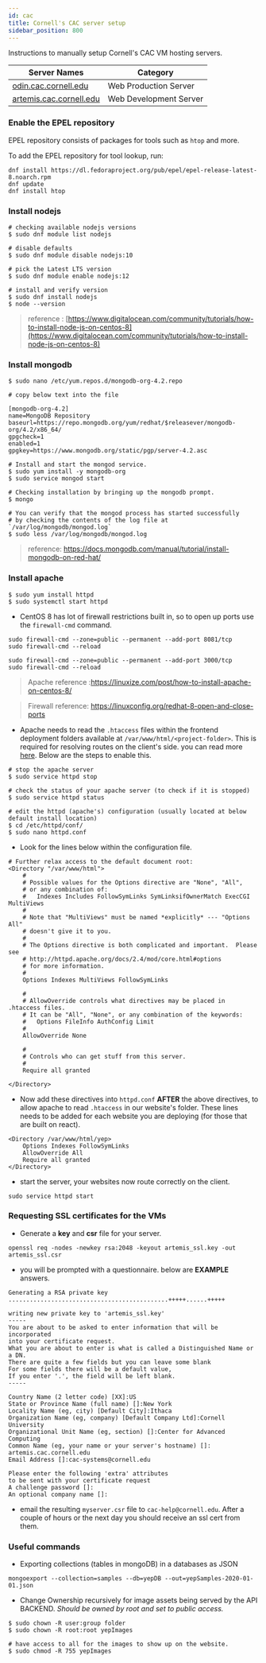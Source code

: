 ```yaml
---
id: cac
title: Cornell's CAC server setup
sidebar_position: 800
---
```


Instructions to manually setup Cornell's CAC VM hosting servers.

|Server Names| Category|
|----|----|
|[odin.cac.cornell.edu](http://odin.cac.cornell.edu/) | Web Production Server |
|[artemis.cac.cornell.edu](http://artemis.cac.cornell.edu/)| Web Development Server |

### Enable the EPEL repository

EPEL repository consists of packages for tools such as `htop` and more.

To add the EPEL repository for tool lookup, run:

```
dnf install https://dl.fedoraproject.org/pub/epel/epel-release-latest-8.noarch.rpm
dnf update
dnf install htop
```

### Install nodejs

```
# checking available nodejs versions
$ sudo dnf module list nodejs

# disable defaults
$ sudo dnf module disable nodejs:10

# pick the Latest LTS version
$ sudo dnf module enable nodejs:12

# install and verify version
$ sudo dnf install nodejs
$ node --version
```

> reference : [https://www.digitalocean.com/community/tutorials/how-to-install-node-js-on-centos-8](https://www.digitalocean.com/community/tutorials/how-to-install-node-js-on-centos-8)

### Install mongodb

```
$ sudo nano /etc/yum.repos.d/mongodb-org-4.2.repo

# copy below text into the file

[mongodb-org-4.2]
name=MongoDB Repository
baseurl=https://repo.mongodb.org/yum/redhat/$releasever/mongodb-org/4.2/x86_64/
gpgcheck=1
enabled=1
gpgkey=https://www.mongodb.org/static/pgp/server-4.2.asc

```

```
# Install and start the mongod service.
$ sudo yum install -y mongodb-org
$ sudo service mongod start

# Checking installation by bringing up the mongodb prompt.
$ mongo

# You can verify that the mongod process has started successfully
# by checking the contents of the log file at `/var/log/mongodb/mongod.log`
$ sudo less /var/log/mongodb/mongod.log

```

> reference: [https://docs.mongodb.com/manual/tutorial/install-mongodb-on-red-hat/
](https://docs.mongodb.com/manual/tutorial/install-mongodb-on-red-hat/
)

### Install apache


```
$ sudo yum install httpd
$ sudo systemctl start httpd

```

- CentOS 8 has lot of firewall restrictions built in, so to open up ports use the `firewall-cmd` command.


```
sudo firewall-cmd --zone=public --permanent --add-port 8081/tcp
sudo firewall-cmd --reload

sudo firewall-cmd --zone=public --permanent --add-port 3000/tcp
sudo firewall-cmd --reload
```

> Apache reference :[https://linuxize.com/post/how-to-install-apache-on-centos-8/
](https://linuxize.com/post/how-to-install-apache-on-centos-8/
)

> Firewall reference: [https://linuxconfig.org/redhat-8-open-and-close-ports
](https://linuxconfig.org/redhat-8-open-and-close-ports
)

- Apache needs to read the `.htaccess` files within the frontend deployment folders available at `/var/www/html/<project-folder>`.
This is required for resolving routes on the client's side. you can read more [here](https://create-react-app.dev/docs/deployment/#serving-apps-with-client-side-routing). Below are the steps to enable this.

```
# stop the apache server
$ sudo service httpd stop

# check the status of your apache server (to check if it is stopped)
$ sudo service httpd status

# edit the httpd (apache's) configuration (usually located at below default install location)
$ cd /etc/httpd/conf/
$ sudo nano httpd.conf
```

- Look for the lines below within the configuration file.

```
# Further relax access to the default document root:
<Directory "/var/www/html">
    #
    # Possible values for the Options directive are "None", "All",
    # or any combination of:
    #   Indexes Includes FollowSymLinks SymLinksifOwnerMatch ExecCGI MultiViews
    #
    # Note that "MultiViews" must be named *explicitly* --- "Options All"
    # doesn't give it to you.
    #
    # The Options directive is both complicated and important.  Please see
    # http://httpd.apache.org/docs/2.4/mod/core.html#options
    # for more information.
    #
    Options Indexes MultiViews FollowSymLinks

    #
    # AllowOverride controls what directives may be placed in .htaccess files.
    # It can be "All", "None", or any combination of the keywords:
    #   Options FileInfo AuthConfig Limit
    #
    AllowOverride None

    #
    # Controls who can get stuff from this server.
    #
    Require all granted

</Directory>

```

- Now add these directives into `httpd.conf` **AFTER** the above directives, to allow apache to read `.htaccess` in our website's folder. These lines needs to be added for each website you are deploying (for those that are built on react).

```
<Directory /var/www/html/yep>
    Options Indexes FollowSymLinks
    AllowOverride All
    Require all granted
</Directory>
```

- start the server, your websites now route correctly on the client.

```
sudo service httpd start
```

### Requesting SSL certificates for the VMs

- Generate a **key** and **csr** file for your server.
```
openssl req -nodes -newkey rsa:2048 -keyout artemis_ssl.key -out artemis_ssl.csr
```
- you will be prompted with a questionnaire. below are **EXAMPLE** answers.

```
Generating a RSA private key
.............................................+++++......+++++

writing new private key to 'artemis_ssl.key'
-----
You are about to be asked to enter information that will be incorporated
into your certificate request.
What you are about to enter is what is called a Distinguished Name or a DN.
There are quite a few fields but you can leave some blank
For some fields there will be a default value,
If you enter '.', the field will be left blank.
-----

Country Name (2 letter code) [XX]:US
State or Province Name (full name) []:New York
Locality Name (eg, city) [Default City]:Ithaca
Organization Name (eg, company) [Default Company Ltd]:Cornell University
Organizational Unit Name (eg, section) []:Center for Advanced Computing
Common Name (eg, your name or your server's hostname) []: artemis.cac.cornell.edu
Email Address []:cac-systems@cornell.edu

Please enter the following 'extra' attributes
to be sent with your certificate request
A challenge password []:
An optional company name []:
```

- email the resulting `myserver.csr` file to `cac-help@cornell.edu`. After a couple of hours or the next day you should receive an ssl cert from them.


### Useful commands

- Exporting collections (tables in mongoDB) in a databases as JSON

```
mongoexport --collection=samples --db=yepDB --out=yepSamples-2020-01-01.json
```

- Change Ownership recursively for image assets being served by the API BACKEND. _Should be owned by root and set to public access._

```
$ sudo chown -R user:group folder
$ sudo chown -R root:root yepImages

# have access to all for the images to show up on the website.
$ sudo chmod -R 755 yepImages
```
